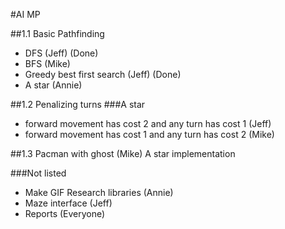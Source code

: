 #AI MP 

##1.1 Basic Pathfinding 
- DFS (Jeff) (Done)
- BFS (Mike)
- Greedy best first search (Jeff) (Done)
- A star (Annie)

##1.2 Penalizing turns
###A star
- forward movement has cost 2 and any turn has cost 1 (Jeff)
- forward movement has cost 1 and any turn has cost 2 (Mike)

##1.3 Pacman with ghost (Mike)
A star implementation

###Not listed
- Make GIF Research libraries (Annie)
- Maze interface (Jeff)
- Reports (Everyone)


